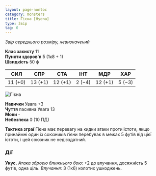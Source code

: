 ```yaml
---
layout: page-nontoc
category: monsters
title: Гієна [Hyena]
type: Звір
tag: 0
---
```


_Звір середнього розміру, невизначений_

**Клас захисту** 11    
**Пункти здоров'я** 5 (1к8 + 1)    
**Швидкість** 50 ф

| СИЛ     | СПР     | СТА     | ІНТ    | МДР     | ХАР    |
| ------- | ------- | ------- | ------ | ------- | ------ |
| 11 (+0) | 13 (+1) | 12 (+1) | 2 (−4) | 12 (+1) | 5 (−3) |

![Гієна](https://www.dndbeyond.com/avatars/thumbnails/9/902/1000/1000/636334288674955736.jpeg)

**Навички** Увага +3    
**Чуття** пасивна Увага 13    
**Мови** -    
**Небезпека** 0 (10 ПД)    

**Тактика зграї** Гієна має перевагу на кидки атаки проти істоти, якщо принаймні один із союзників гієни перебуває в межах 5 футів від цієї істоти, і цей союзник не недієздатний.

### Дії
**Укус.** _Атака зброєю ближнього бою:_ +2 до влучання, досяжність 5 футів, одна ціль. _Влучання:_ 3 (1к6) колотих ушкоджень. 
